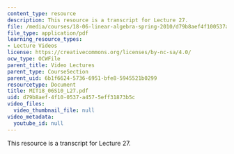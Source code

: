 ```yaml
---
content_type: resource
description: This resource is a transcript for Lecture 27.
file: /media/courses/18-06-linear-algebra-spring-2010/d79b8aef4f100537a4575eff31873b5c_MIT18_06S10_L27.pdf
file_type: application/pdf
learning_resource_types:
- Lecture Videos
license: https://creativecommons.org/licenses/by-nc-sa/4.0/
ocw_type: OCWFile
parent_title: Video Lectures
parent_type: CourseSection
parent_uid: 6b1f6624-5736-6951-bfe8-5945521b0299
resourcetype: Document
title: MIT18_06S10_L27.pdf
uid: d79b8aef-4f10-0537-a457-5eff31873b5c
video_files:
  video_thumbnail_file: null
video_metadata:
  youtube_id: null
---
```

This resource is a transcript for Lecture 27.